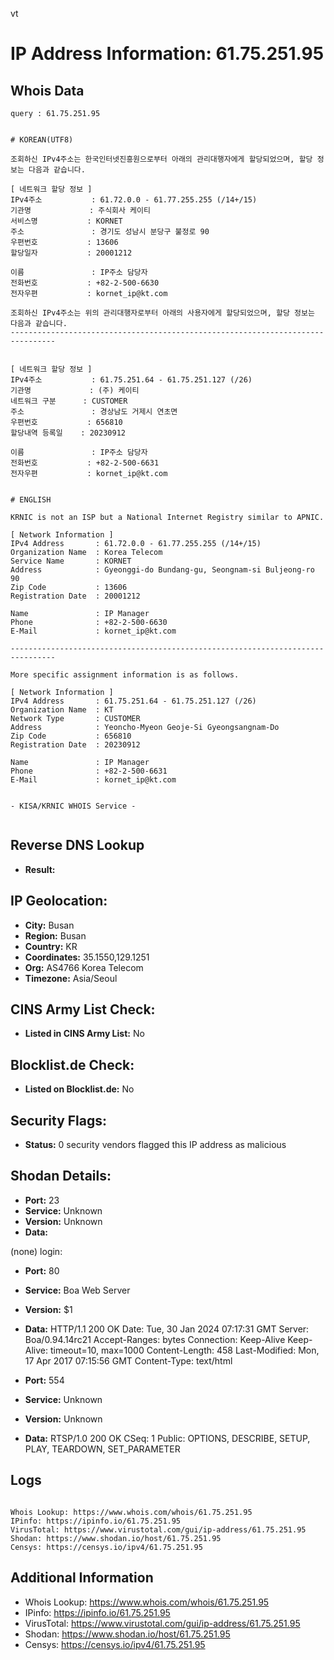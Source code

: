vt
# IP Address Information: 61.75.251.95

## Whois Data
```
query : 61.75.251.95


# KOREAN(UTF8)

조회하신 IPv4주소는 한국인터넷진흥원으로부터 아래의 관리대행자에게 할당되었으며, 할당 정보는 다음과 같습니다.

[ 네트워크 할당 정보 ]
IPv4주소           : 61.72.0.0 - 61.77.255.255 (/14+/15)
기관명             : 주식회사 케이티
서비스명           : KORNET
주소               : 경기도 성남시 분당구 불정로 90
우편번호           : 13606
할당일자           : 20001212

이름               : IP주소 담당자
전화번호           : +82-2-500-6630
전자우편           : kornet_ip@kt.com

조회하신 IPv4주소는 위의 관리대행자로부터 아래의 사용자에게 할당되었으며, 할당 정보는 다음과 같습니다.
--------------------------------------------------------------------------------


[ 네트워크 할당 정보 ]
IPv4주소           : 61.75.251.64 - 61.75.251.127 (/26)
기관명             : (주) 케이티
네트워크 구분      : CUSTOMER
주소               : 경상남도 거제시 연초면
우편번호           : 656810
할당내역 등록일    : 20230912

이름               : IP주소 담당자
전화번호           : +82-2-500-6631
전자우편           : kornet_ip@kt.com


# ENGLISH

KRNIC is not an ISP but a National Internet Registry similar to APNIC.

[ Network Information ]
IPv4 Address       : 61.72.0.0 - 61.77.255.255 (/14+/15)
Organization Name  : Korea Telecom
Service Name       : KORNET
Address            : Gyeonggi-do Bundang-gu, Seongnam-si Buljeong-ro 90
Zip Code           : 13606
Registration Date  : 20001212

Name               : IP Manager
Phone              : +82-2-500-6630
E-Mail             : kornet_ip@kt.com

--------------------------------------------------------------------------------

More specific assignment information is as follows.

[ Network Information ]
IPv4 Address       : 61.75.251.64 - 61.75.251.127 (/26)
Organization Name  : KT
Network Type       : CUSTOMER
Address            : Yeoncho-Myeon Geoje-Si Gyeongsangnam-Do
Zip Code           : 656810
Registration Date  : 20230912

Name               : IP Manager
Phone              : +82-2-500-6631
E-Mail             : kornet_ip@kt.com


- KISA/KRNIC WHOIS Service -


```
## Reverse DNS Lookup
- **Result:** 

## IP Geolocation:
- **City:** Busan
- **Region:** Busan
- **Country:** KR
- **Coordinates:** 35.1550,129.1251
- **Org:** AS4766 Korea Telecom
- **Timezone:** Asia/Seoul

## CINS Army List Check:
- **Listed in CINS Army List:** 
No

## Blocklist.de Check:
- **Listed on Blocklist.de:** 
No

## Security Flags:
- **Status:** 0 security vendors flagged this IP address as malicious

## Shodan Details:
- **Port:** 23
- **Service:** Unknown
- **Version:** Unknown
- **Data:** 
(none) login: 

- **Port:** 80
- **Service:** Boa Web Server
- **Version:** $1
- **Data:** HTTP/1.1 200 OK
Date: Tue, 30 Jan 2024 07:17:31 GMT
Server: Boa/0.94.14rc21
Accept-Ranges: bytes
Connection: Keep-Alive
Keep-Alive: timeout=10, max=1000
Content-Length: 458
Last-Modified: Mon, 17 Apr 2017 07:15:56 GMT
Content-Type: text/html



- **Port:** 554
- **Service:** Unknown
- **Version:** Unknown
- **Data:** RTSP/1.0 200 OK
CSeq: 1
Public: OPTIONS, DESCRIBE, SETUP, PLAY, TEARDOWN, SET_PARAMETER



## Logs
```

Whois Lookup: https://www.whois.com/whois/61.75.251.95
IPinfo: https://ipinfo.io/61.75.251.95
VirusTotal: https://www.virustotal.com/gui/ip-address/61.75.251.95
Shodan: https://www.shodan.io/host/61.75.251.95
Censys: https://censys.io/ipv4/61.75.251.95

```
## Additional Information
- Whois Lookup: https://www.whois.com/whois/61.75.251.95
- IPinfo: https://ipinfo.io/61.75.251.95
- VirusTotal: https://www.virustotal.com/gui/ip-address/61.75.251.95
- Shodan: https://www.shodan.io/host/61.75.251.95
- Censys: https://censys.io/ipv4/61.75.251.95

